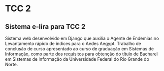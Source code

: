 # TCC 2 

## Sistema e-lira para TCC 2


Sistema web desenvolvido em Django que auxilia o Agente de Endemias no Levantamento rápido de indices para o Aedes Aegypt. Trabalho de conclusão de curso apresentado
ao curso de graduação em Sistemas de Informação, como parte dos requisitos para obtenção do título de Bacharel em Sistemas de Informação da Universidade Federal do Rio
Grande do Norte.


